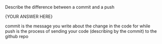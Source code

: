Describe the difference between a commit and a push


{YOUR ANSWER HERE}

commit is the message you write about the change in the code for  while push is the process of sending your code (describing by the commit) to the github repo